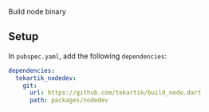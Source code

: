 Build node binary

## Setup

In `pubspec.yaml`, add the following `dependencies`:

```yaml
dependencies:
  tekartik_nodedev:
    git:
      url: https://github.com/tekartik/build_node.dart
      path: packages/nodedev
```
